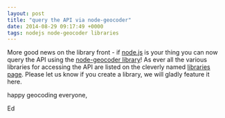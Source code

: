 ```yaml
--- 
layout: post
title: "query the API via node-geocoder"
date: 2014-08-29 09:17:49 +0000
tags: nodejs node-geocoder libraries
---
```

More good news on the library front - if [node.js](http://nodejs.org/) is your thing you can now query the API using the [node-geocoder library](http://nchaulet.github.io/node-geocoder/)! As ever all the various libraries for accessing the API are listed on the cleverly named [libraries page](http://geocoder.opencagedata.com/code.html). Please let us know if you create a library, we will gladly feature it here.

happy geocoding everyone,

Ed